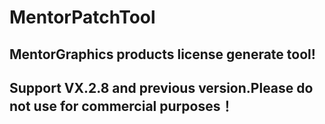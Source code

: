 # MentorPatchTool

## MentorGraphics products license generate tool!

## Support VX.2.8 and previous version.Please do not use for commercial purposes！
